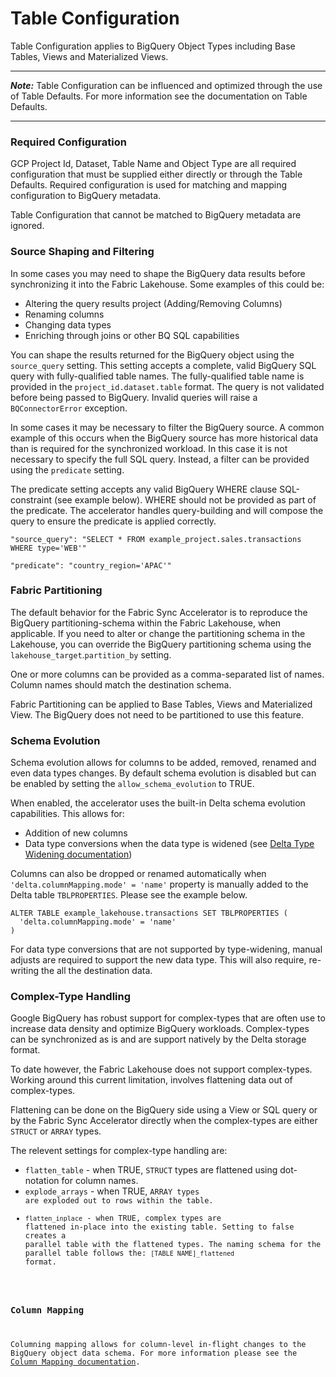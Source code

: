 # Table Configuration

Table Configuration applies to BigQuery Object Types including Base Tables, Views and Materialized Views.

---

***Note:***
Table Configuration can be influenced and optimized through the use of Table Defaults. For more information see the documentation on Table Defaults.

---

### Required Configuration

GCP Project Id, Dataset, Table Name and Object Type are all required configuration that must be supplied either directly or through the Table Defaults. Required configuration is used for matching and mapping configuration to BigQuery metadata.

Table Configuration that cannot be matched to BigQuery metadata are ignored.

### Source Shaping and Filtering

In some cases you may need to shape the BigQuery data results before synchronizing it into the Fabric Lakehouse. Some examples of this could be:

- Altering the query results project (Adding/Removing Columns)
- Renaming columns
- Changing data types
- Enriching through joins or other BQ SQL capabilities

You can shape the results returned for the BigQuery object using the <code>source_query</code> setting. This setting accepts a complete, valid BigQuery SQL query with fully-qualified table names. The fully-qualified table name is provided in the <code>project_id.dataset.table</code> format. The query is not validated before being passed to BigQuery. Invalid queries will raise a <code>BQConnectorError</code> exception.

In some cases it may be necessary to filter the BigQuery source. A common example of this occurs when the BigQuery source has more historical data than is required for the synchronized workload. In this case it is not necessary to specify the full SQL query. Instead, a filter can be provided using the <code>predicate</code> setting.

The predicate setting accepts any valid BigQuery WHERE clause SQL-constraint (see example below). WHERE should not be provided as part of the predicate. The accelerator handles query-building and will compose the query to ensure the predicate is applied correctly.

```
"source_query": "SELECT * FROM example_project.sales.transactions WHERE type='WEB'"

"predicate": "country_region='APAC'"
```

### Fabric Partitioning

The default behavior for the Fabric Sync Accelerator is to reproduce the BigQuery partitioning-schema within the Fabric Lakehouse, when applicable. If you need to alter or change the partitioning schema in the Lakehouse, you can override the BigQuery partitioning schema using the <code>lakehouse_target</code>.<code>partition_by</code> setting.

One or more columns can be provided as a comma-separated list of names. Column names should match the destination schema.

Fabric Partitioning can be applied to Base Tables, Views and Materialized View. The BigQuery does not need to be partitioned to use this feature.

### Schema Evolution

Schema evolution allows for columns to be added, removed, renamed and even data types changes. By default schema evolution is disabled but can be enabled by setting the <code>allow_schema_evolution</code> to TRUE.

When enabled, the accelerator uses the built-in Delta schema evolution capabilities. This allows for:
- Addition of new columns
- Data type conversions when the data type is widened (see [Delta Type Widening documentation](https://docs.delta.io/latest/delta-type-widening.html))

Columns can also be dropped or renamed automatically when <code>'delta.columnMapping.mode' = 'name'</code> property is manually added to the Delta table <code>TBLPROPERTIES</code>. Please see the example below.

```
ALTER TABLE example_lakehouse.transactions SET TBLPROPERTIES (
  'delta.columnMapping.mode' = 'name'
)
```

For data type conversions that are not supported by type-widening, manual adjusts are required to support the new data type. This will also require, re-writing the all the destination data.

### Complex-Type Handling

Google BigQuery has robust support for complex-types that are often use to increase data density and optimize BigQuery workloads. Complex-types can be synchronized as is and are support natively by the Delta storage format.

To date however, the Fabric Lakehouse does not support complex-types. Working around this current limitation, involves flattening data out of complex-types.

Flattening can be done on the BigQuery side using a View or SQL query or by the Fabric Sync Accelerator directly when the complex-types are either <code>STRUCT</code> or <code>ARRAY</code> types. 

The relevent settings for complex-type handling are:
- <code>flatten_table</code> - when TRUE, <code>STRUCT</code> types are flattened using dot-notation for column names.
- <code>explode_arrays</code> - when TRUE, <code>ARRAY</codes> types are exploded out to rows within the table.
- <code>flatten_inplace</code> - when TRUE, complex types are flattened in-place into the existing table. Setting to false creates a parallel table with the flattened types. The naming schema for the parallel table follows the: <code>[TABLE NAME]_flattened</code> format.

### Column Mapping

Columning mapping allows for column-level in-flight changes to the BigQuery object data schema. For more information please see the [Column Mapping documentation]().